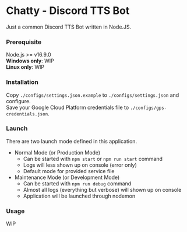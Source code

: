 # Chatty - Discord TTS Bot
Just a common Discord TTS Bot written in Node.JS.  

### Prerequisite
Node.js >= v16.9.0  
**Windows only**: WIP  
**Linux only**: WIP  

### Installation
Copy `./configs/settings.json.example` to `./configs/settings.json` and configure.  
Save your Google Cloud Platform credentials file to `./configs/gps-credentials.json`.  

### Launch
There are two launch mode defined in this application.  

  + Normal Mode (or Production Mode)
    + Can be started with `npm start` or `npm run start` command
    + Logs will less shown up on console (error only)
    + Default mode for provided service file
  + Maintenance Mode (or Development Mode)
    + Can be started with `npm run debug` command
    + Almost all logs (everything but verbose) will shown up on console
    + Application will be launched through nodemon

### Usage
WIP
